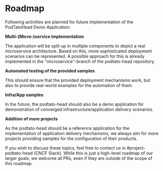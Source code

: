 # Roadmap

Following activities are planned for future implementation of the PodTatoHead Demo Application:

**Multi-(Micro-)service implementation**

The application will be split up in multiple components to depict a real microservice architecture. Based on this, more sophisticated deployment scenarios can be represented. A possible approach for this is already implemented in the "microservice"-branch of the podtato-head repository.

**Automated testing of the provided samples**

This should ensure that the provided deployment mechanisms work, but also to provide real-world examples for the automation of them. 

**Infra/App samples**

In the future, the podtato-head should also be a demo application for demonstration of converged infrastructure/application delivery scenarios.

**Addition of more projects**

As the podtato-head should be a reference application for the implementation of application delivery mechanisms, we always aim for more projects providing samples for the configuration of their products.

If you wish to discuss these topics, feel free to contact us in #project-podtato-head (CNCF Slack). While this is just a high-level roadmap of our larger goals, we welcome all PRs, even if they are outside of the scope of this roadmap.




